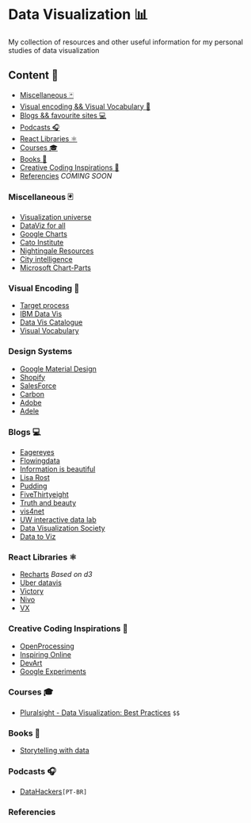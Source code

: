 # Data Visualization :bar_chart:

My collection of resources and other useful information for my personal studies of data visualization 

## Content :memo:

- [Miscellaneous :black_joker:](#miscellaneous-black_joker)
- [Visual encoding && Visual Vocabulary :eyes:](#visual-encoding-eyes)
- [Blogs && favourite sites :computer:](#blogs-computer)
- [Podcasts :headphones:](#podcasts-headphones)
- [React Libraries ⚛](#react-libraries-%EF%B8%8F)
- [Courses :mortar_board:](#courses-mortar_board)
- [Books :book:](#books-book)
- [Creative Coding Inspirations :art:](#creative-coding-inspirations-art)
- [Referencies](#) *COMING SOON*


### Miscellaneous :black_joker:
- [Visualization universe](http://visualizationuniverse.com)
- [DataViz for all](https://datavizforall.org/chart-design.html)
- [Google Charts](https://developers.google.com/chart/interactive/docs)
- [Cato Institute](https://github.com/glosophy/CatoDataVizGuidelines/blob/master/PocketStyleBook.pdf)
- [Nightingale Resources](https://docs.google.com/spreadsheets/d/1F1gm5QLXh3USC8ZFx_M9TXYxmD-X5JLDD0oJATRTuIE/edit#gid=1679646668)
- [City intelligence](https://data.london.gov.uk/blog/city-intelligence-data-design-guidelines/)
- [Microsoft Chart-Parts](https://microsoft.github.io/chart-parts/)

### Visual Encoding :eyes:
  - [Target process](https://www.targetprocess.com/articles/visual-encoding/)
  - [IBM Data Vis](https://www.ibm.com/design/v1/language/experience/data-visualization)
  - [Data Vis Catalogue](https://datavizcatalogue.com/index.html) 
  - [Visual Vocabulary](https://journalismcourses.org/courses/DE0618/Visual-vocabulary.pdf)
  
### Design Systems

- [Google Material Design](https://material.io/design/communication/data-visualization.html)
- [Shopify](https://polaris.shopify.com/design/data-visualizations#navigation)
- [SalesForce](https://lightningdesignsystem.com/guidelines/charts/)
- [Carbon](https://www.carbondesignsystem.com/data-visualization/chart-types/)
- [Adobe](https://spectrum.adobe.com/)
- [Adele](https://adele.uxpin.com/)
  
### Blogs :computer:
- [Eagereyes](https://eagereyes.org/)
- [Flowingdata](http://flowingdata.com/)
- [Information is beautiful](https://informationisbeautiful.net/)
- [Lisa Rost](https://lisacharlotterost.de/)
- [Pudding](https://pudding.cool/)
- [FiveThirtyeight](https://fivethirtyeight.com/)
- [Truth and beauty](https://truth-and-beauty.net/)
- [vis4net](https://www.vis4.net/blog/)
- [UW interactive data lab](http://idl.cs.washington.edu/papers/)
- [Data Visualization Society](https://www.datavisualizationsociety.com/resources)
- [Data to Viz](https://www.data-to-viz.com/caveats.html)

### React Libraries ⚛️
 - [Recharts](https://github.com/recharts/recharts) *Based on d3*
 - [Uber datavis](https://github.com/uber/react-vis)
 - [Victory](https://github.com/FormidableLabs/victory)
 - [Nivo](https://nivo.rocks/)
 - [VX](https://vx-demo.now.sh/)
 
### Creative Coding Inspirations :art:
 - [OpenProcessing](https://www.openprocessing.org/)
 - [Inspiring Online](https://inspiring.online/)
 - [DevArt](https://devart.withgoogle.com/)
 - [Google Experiments](https://experiments.withgoogle.com/collection/chrome)
 
### Courses :mortar_board:
 - [Pluralsight - Data Visualization: Best Practices](https://www.pluralsight.com/courses/data-visualization-best-practices) `$$`
 
### Books :book:
 - [Storytelling with data](https://www.amazon.com.br/Storytelling-Data-Visualization-Business-Professionals/dp/1119002257)
 
### Podcasts :headphones:
 - [DataHackers](https://open.spotify.com/show/1oMIHOXsrLFENAeM743g93?si=7_9SWHjNQDCPSoWXL4l_ZQ)`[PT-BR]`

 ### Referencies
